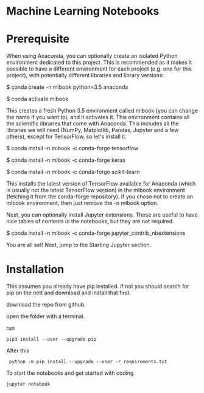 Machine Learning Notebooks
==========================


# Prerequisite

When using Anaconda, you can optionally create an isolated Python environment dedicated to this project. This is recommended as it makes it possible to have a different environment for each project (e.g. one for this project), with potentially different libraries and library versions:

$ conda create -n mlbook python=3.5 anaconda

$ conda activate mlbook


This creates a fresh Python 3.5 environment called mlbook (you can change the name if you want to), and it activates it. This environment contains all the scientific libraries that come with Anaconda. This includes all the libraries we will need (NumPy, Matplotlib, Pandas, Jupyter and a few others), except for TensorFlow, so let's install it:

$ conda install -n mlbook -c conda-forge tensorflow

$ conda install -n mlbook -c conda-forge  keras

$ conda install -n mlbook -c conda-forge scikit-learn


This installs the latest version of TensorFlow available for Anaconda (which is usually not the latest TensorFlow version) in the mlbook environment (fetching it from the conda-forge repository). If you chose not to create an mlbook environment, then just remove the -n mlbook option.

Next, you can optionally install Jupyter extensions. These are useful to have nice tables of contents in the notebooks, but they are not required.

$ conda install -n mlbook -c conda-forge jupyter_contrib_nbextensions

You are all set! Next, jump to the Starting Jupyter section.

# Installation

This assumes you already have pip installed. if not you should search for pip on the nett and download and install that first. 


download the repo from github. 

open the folder with a terminal. 

run 
```unix
pip3 install --user --upgrade pip
```

After this 

```unix
 python -m pip install --upgrade --user -r requirements.txt
```

To start the notebooks and get started with coding

```unix
jupyter notebook
```
